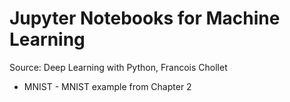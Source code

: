 # Jupyter Notebooks for Machine Learning

Source: Deep Learning with Python, Francois Chollet

* MNIST - MNIST example from Chapter 2

